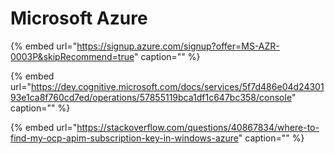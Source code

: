 # Microsoft Azure

{% embed url="https://signup.azure.com/signup?offer=MS-AZR-0003P&skipRecommend=true" caption="" %}

{% embed url="https://dev.cognitive.microsoft.com/docs/services/5f7d486e04d2430193e1ca8f760cd7ed/operations/57855119bca1df1c647bc358/console" caption="" %}

{% embed url="https://stackoverflow.com/questions/40867834/where-to-find-my-ocp-apim-subscription-key-in-windows-azure" caption="" %}



